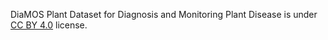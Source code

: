 DiaMOS Plant Dataset for Diagnosis and Monitoring Plant Disease is under [CC BY 4.0](https://creativecommons.org/licenses/by/4.0/legalcode) license.